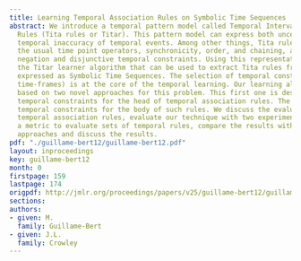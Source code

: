 ```yaml
---
title: Learning Temporal Association Rules on Symbolic Time Sequences
abstract: We introduce a temporal pattern model called Temporal Interval Tree Association
  Rules (Tita rules or Titar). This pattern model can express both uncertainty and
  temporal inaccuracy of temporal events. Among other things, Tita rules can express
  the usual time point operators, synchronicity, order, and chaining, as well as temporal
  negation and disjunctive temporal constraints. Using this representation, we present
  the Titar learner algorithm that can be used to extract Tita rules from large datasets
  expressed as Symbolic Time Sequences. The selection of temporal constraints (or
  time-frames) is at the core of the temporal learning. Our learning algorithm is
  based on two novel approaches for this problem. This first one is designed to select
  temporal constraints for the head of temporal association rules. The second selects
  temporal constraints for the body of such rules. We discuss the evaluation of probabilistic
  temporal association rules, evaluate our technique with two experiments, introduce
  a metric to evaluate sets of temporal rules, compare the results with two other
  approaches and discuss the results.
pdf: "./guillame-bert12/guillame-bert12.pdf"
layout: inproceedings
key: guillame-bert12
month: 0
firstpage: 159
lastpage: 174
origpdf: http://jmlr.org/proceedings/papers/v25/guillame-bert12/guillame-bert12.pdf
sections: 
authors:
- given: M.
  family: Guillame-Bert
- given: J.L.
  family: Crowley
---
```

